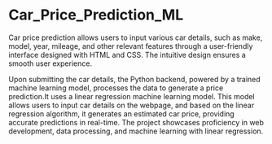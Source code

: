 # Car_Price_Prediction_ML
Car price prediction allows users to input various car details, such as make, model, year, mileage, and other relevant features through a user-friendly interface designed with HTML and CSS. The intuitive design ensures a smooth user experience.

Upon submitting the car details, the Python backend, powered by a trained machine learning model, processes the data to generate a price prediction.It uses a linear regression machine learning model. This model allows users to input car details on the webpage, and based on the linear regression algorithm, it generates an estimated car price, providing accurate predictions in real-time. The project showcases proficiency in web development, data processing, and machine learning with linear regression.
